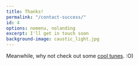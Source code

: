 ```yaml
---
title: Thanks!
permalink: "/contact-success/"
id: 4
options: nomenu, nolanding
excerpt: I'll get in touch soon
background-image: caustic_light.jpg
---
```


Meanwhile, why not check out some
<a target="_blank"
   href="http://www.pandora.com/profile/stations/arkadianriver">cool tunes</a>. :O)
